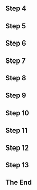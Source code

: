## Step 4

## Step 5

## Step 6

## Step 7

## Step 8

## Step 9

## Step 10

## Step 11

## Step 12

## Step 13

## The End